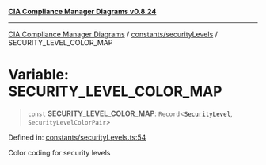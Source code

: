 [**CIA Compliance Manager Diagrams v0.8.24**](../../../README.md)

***

[CIA Compliance Manager Diagrams](../../../modules.md) / [constants/securityLevels](../README.md) / SECURITY\_LEVEL\_COLOR\_MAP

# Variable: SECURITY\_LEVEL\_COLOR\_MAP

> `const` **SECURITY\_LEVEL\_COLOR\_MAP**: `Record`\<[`SecurityLevel`](../../../types/cia/type-aliases/SecurityLevel.md), `SecurityLevelColorPair`\>

Defined in: [constants/securityLevels.ts:54](https://github.com/Hack23/cia-compliance-manager/blob/8f5d084752ccee354557e96bf8b49239fb671c91/src/constants/securityLevels.ts#L54)

Color coding for security levels
